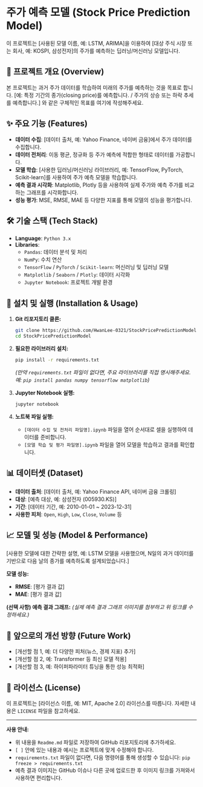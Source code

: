 # 주가 예측 모델 (Stock Price Prediction Model)

이 프로젝트는 [사용된 모델 이름, 예: LSTM, ARIMA]을 이용하여 [대상 주식 시장 또는 회사, 예: KOSPI, 삼성전자]의 주가를 예측하는 딥러닝/머신러닝 모델입니다.

## 📜 프로젝트 개요 (Overview)

본 프로젝트는 과거 주가 데이터를 학습하여 미래의 주가를 예측하는 것을 목표로 합니다. [예: 특정 기간의 종가(closing price)를 예측합니다. / 주가의 상승 또는 하락 추세를 예측합니다.] 와 같은 구체적인 목표를 여기에 작성해주세요.

## ✨ 주요 기능 (Features)

  * **데이터 수집**: [데이터 출처, 예: Yahoo Finance, 네이버 금융]에서 주가 데이터를 수집합니다.
  * **데이터 전처리**: 이동 평균, 정규화 등 주가 예측에 적합한 형태로 데이터를 가공합니다.
  * **모델 학습**: [사용한 딥러닝/머신러닝 라이브러리, 예: TensorFlow, PyTorch, Scikit-learn]를 사용하여 주가 예측 모델을 학습합니다.
  * **예측 결과 시각화**: Matplotlib, Plotly 등을 사용하여 실제 주가와 예측 주가를 비교하는 그래프를 시각화합니다.
  * **성능 평가**: MSE, RMSE, MAE 등 다양한 지표를 통해 모델의 성능을 평가합니다.

## 🛠️ 기술 스택 (Tech Stack)

  * **Language**: `Python 3.x`
  * **Libraries**:
      * `Pandas`: 데이터 분석 및 처리
      * `NumPy`: 수치 연산
      * `TensorFlow` / `PyTorch` / `Scikit-learn`: 머신러닝 및 딥러닝 모델
      * `Matplotlib` / `Seaborn` / `Plotly`: 데이터 시각화
      * `Jupyter Notebook`: 프로젝트 개발 환경

## 💾 설치 및 실행 (Installation & Usage)

1.  **Git 리포지토리 클론:**

    ```bash
    git clone https://github.com/HwanLee-0321/StockPricePredictionModel.git
    cd StockPricePredictionModel
    ```

2.  **필요한 라이브러리 설치:**

    ```bash
    pip install -r requirements.txt
    ```

    *(만약 `requirements.txt` 파일이 없다면, 주요 라이브러리를 직접 명시해주세요. 예: `pip install pandas numpy tensorflow matplotlib`)*

3.  **Jupyter Notebook 실행:**

    ```bash
    jupyter notebook
    ```

4.  **노트북 파일 실행:**

      * `[데이터 수집 및 전처리 파일명].ipynb` 파일을 열어 순서대로 셀을 실행하여 데이터를 준비합니다.
      * `[모델 학습 및 평가 파일명].ipynb` 파일을 열어 모델을 학습하고 결과를 확인합니다.

## 📊 데이터셋 (Dataset)

  * **데이터 출처**: [데이터 출처, 예: Yahoo Finance API, 네이버 금융 크롤링]
  * **대상**: [예측 대상, 예: 삼성전자 (005930.KS)]
  * **기간**: [데이터 기간, 예: 2010-01-01 \~ 2023-12-31]
  * **사용한 피처**: `Open`, `High`, `Low`, `Close`, `Volume` 등

## 📈 모델 및 성능 (Model & Performance)

[사용한 모델에 대한 간략한 설명, 예: LSTM 모델을 사용했으며, N일의 과거 데이터를 기반으로 다음 날의 종가를 예측하도록 설계되었습니다.]

**모델 성능:**

  * **RMSE**: [평가 결과 값]
  * **MAE**: [평가 결과 값]

**(선택 사항) 예측 결과 그래프:**
*(실제 예측 결과 그래프 이미지를 첨부하고 위 링크를 수정하세요.)*

## 🚀 앞으로의 개선 방향 (Future Work)

  * [개선할 점 1, 예: 더 다양한 피처(뉴스, 경제 지표) 추가]
  * [개선할 점 2, 예: Transformer 등 최신 모델 적용]
  * [개선할 점 3, 예: 하이퍼파라미터 튜닝을 통한 성능 최적화]

## 📄 라이선스 (License)

이 프로젝트는 [라이선스 이름, 예: MIT, Apache 2.0] 라이선스를 따릅니다. 자세한 내용은 `LICENSE` 파일을 참고하세요.

-----

**사용 안내:**

  * 위 내용을 `Readme.md` 파일로 저장하여 GitHub 리포지토리에 추가하세요.
  * `[ ]` 안에 있는 내용과 예시는 프로젝트에 맞게 수정해야 합니다.
  * `requirements.txt` 파일이 없다면, 다음 명령어를 통해 생성할 수 있습니다: `pip freeze > requirements.txt`
  * 예측 결과 이미지는 GitHub 이슈나 다른 곳에 업로드한 후 이미지 링크를 가져와서 사용하면 편리합니다.